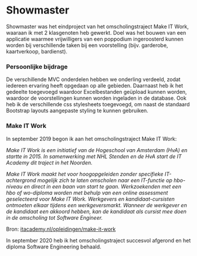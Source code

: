 # Showmaster

Showmaster was het eindproject van het omscholingstraject Make IT Work, waaraan ik met 2 klasgenoten heb gewerkt. Doel was het bouwen van een applicatie waarmee vrijwilligers van een poppodium ingeroosterd kunnen worden bij verschillende taken bij een voorstelling (bijv. garderobe, kaartverkoop, bardienst). 

### Persoonlijke bijdrage
De verschillende MVC onderdelen hebben we onderling verdeeld, zodat iedereen ervaring heeft opgedaan op alle gebieden. 
Daarnaast heb ik het gedeelte toegevoegd waardoor Excelbestanden geüpload kunnen worden, waardoor de voorstellingen kunnen worden ingeladen in de database.
Ook heb ik de verschillende css stylesheets toegevoegd, om naast de standaard Bootstrap layouts aangepaste styling te kunnen gebruiken.

### Make IT Work
In september 2019 begon ik aan het omscholingstraject Make IT Work:

*Make IT Work is een initiatief van de Hogeschool van Amsterdam (HvA) en startte in 2015. In samenwerking met NHL Stenden en de HvA start de IT Academy dit traject in het Noorden.*

*Make IT Work maakt het voor hoogopgeleiden zonder specifieke IT-achtergrond mogelijk zich te laten omscholen naar een IT-functie op hbo-niveau en direct in een baan van start te gaan. Werkzoekenden met een hbo of wo-diploma worden met behulp van een online assessment geselecteerd voor Make IT Work. Werkgevers en kandidaat-cursisten ontmoeten elkaar tijdens een werkgeversmarkt. Wanneer de werkgever en de kandidaat een akkoord hebben, kan de kandidaat als cursist mee doen in de omscholing tot Software Engineer.*

Bron: [itacademy.nl/opleidingen/make-it-work](https://www.itacademy.nl/opleidingen/make-it-work)


In september 2020 heb ik het omscholingstraject succesvol afgerond en het diploma Software Engineering behaald.
